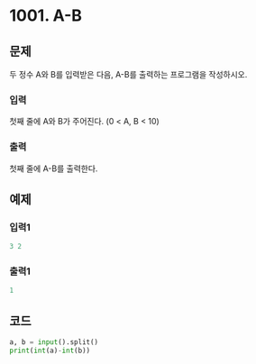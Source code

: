 # 1001. A-B



## 문제

두 정수 A와 B를 입력받은 다음, A-B를 출력하는 프로그램을 작성하시오.

### 입력

첫째 줄에 A와 B가 주어진다. (0 < A, B < 10)

### 출력

첫째 줄에 A-B를 출력한다.



## 예제

### 입력1

```python
3 2
```

### 출력1

```python
1
```





## 코드

```python
a, b = input().split()
print(int(a)-int(b))
```













